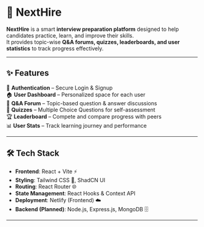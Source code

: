 
# 🚀 NextHire  

**NextHire** is a smart **interview preparation platform** designed to help candidates practice, learn, and improve their skills.  
It provides topic-wise **Q&A forums, quizzes, leaderboards, and user statistics** to track progress effectively.  

---

## ✨ Features  

🔑 **Authentication** – Secure Login & Signup  
🏠 **User Dashboard** – Personalized space for each user  
💬 **Q&A Forum** – Topic-based question & answer discussions  
📝 **Quizzes** – Multiple Choice Questions for self-assessment  
🏆 **Leaderboard** – Compete and compare progress with peers  
📊 **User Stats** – Track learning journey and performance  

---

## 🛠️ Tech Stack  

- **Frontend**: React + Vite ⚡  
- **Styling**: Tailwind CSS 🎨, ShadCN UI  
- **Routing**: React Router 🌐  
- **State Management**: React Hooks & Context API  
- **Deployment**: Netlify (Frontend) ☁️  
- **Backend (Planned)**: Node.js, Express.js, MongoDB 🗄️  

---



